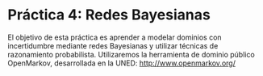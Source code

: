 # Práctica 4: Redes Bayesianas
El objetivo de esta práctica es aprender a modelar dominios con incertidumbre mediante
redes Bayesianas y utilizar técnicas de razonamiento probabilista. Utilizaremos la
herramienta de dominio público OpenMarkov, desarrollada en la UNED:
http://www.openmarkov.org/
